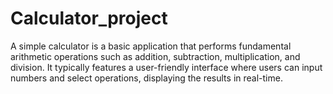 # Calculator_project
A simple calculator is a basic application that performs fundamental arithmetic operations such as
addition, subtraction, multiplication, and division. It typically features a user-friendly interface where users
can input numbers and select operations, displaying the results in real-time.
